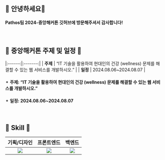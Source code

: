 ## 👋 안녕하세요👋
#### Pathos팀 2024-중앙해커톤 깃허브에 방문해주셔서 감사합니다!

<br>

## 📌 중앙해커톤 주제 및 일정 📌


|:------:|:-------:|
| <b>주제</b> | “IT 기술을 활용하여 현대인의 건강 (wellness) 문제를 해결할 수 있는 웹 서비스를 개발하시오.”   |
| <b>일정</b> | 2024.08.06~2024.08.07   |

#### ⚬  주제: “IT 기술을 활용하여 현대인의 건강 (wellness) 문제를 해결할 수 있는 웹 서비스를 개발하시오.” 
#### ⚬  일정: 2024.08.06~2024.08.07 

<br>

## 🔨 Skill 🔨

  |기획/디자인|프론트엔드|백엔드|
  |:-------------:|:-------------:|:-------------:|
  |<img src="https://img.shields.io/badge/Figma-F24E1E?style=for-the-badge&logo=Figma&logoColor=white">|<img src="https://img.shields.io/badge/React-61DAFB?style=for-the-badge&logo=React&logoColor=white">|<img src="https://img.shields.io/badge/Django-092E20?style=for-the-badge&logo=Django&logoColor=white">|

</div>
<!--

**Here are some ideas to get you started:**

🙋‍♀️ A short introduction - what is your organization all about?
🌈 Contribution guidelines - how can the community get involved?
👩‍💻 Useful resources - where can the community find your docs? Is there anything else the community should know?
🍿 Fun facts - what does your team eat for breakfast?
🧙 Remember, you can do mighty things with the power of [Markdown](https://docs.github.com/github/writing-on-github/getting-started-with-writing-and-formatting-on-github/basic-writing-and-formatting-syntax)
-->
